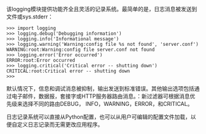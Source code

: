 该logging模块提供功能齐全且灵活的记录系统。最简单的是，日志消息被发送到文件或sys.stderr：

```
>>> import logging
>>> logging.debug('Debugging information')
>>> logging.info('Informational message')
>>> logging.warning('Warning:config file %s not found', 'server.conf')
WARNING:root:Warning:config file server.conf not found
>>> logging.error('Error occurred')
ERROR:root:Error occurred
>>> logging.critical('Critical error -- shutting down')
CRITICAL:root:Critical error -- shutting down
>>>
```

默认情况下，信息和调试消息被抑制，输出发送到标准错误。其他输出选项包括通过电子邮件，数据报，套接字或HTTP服务器路由消息。：新过滤器可根据消息优先级来选择不同的路由DEBUG， INFO，WARNING，ERROR，和CRITICAL。

日志记录系统可以直接从Python配置，也可以从用户可编辑的配置文件加载，以便自定义日志记录而无需更改应用程序。

